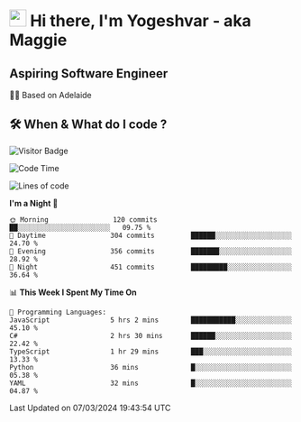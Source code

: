 <h1><img src="https://emojis.slackmojis.com/emojis/images/1531849430/4246/blob-sunglasses.gif?1531849430" width="30"/> Hi there, I'm Yogeshvar - aka Maggie</h1>

## Aspiring Software Engineer
🏂🏻  Based on Adelaide 

## 🛠 When & What do I code ?  

![Visitor Badge](https://visitor-badge.feriirawann.repl.co?username=yogeshvar&repo=yogeshvar&label=Visitors&style=plastic&color=%23457BFF&contentType=svg)

<!--START_SECTION:waka-->
![Code Time](http://img.shields.io/badge/Code%20Time-2%2C729%20hrs%2021%20mins-blue)

![Lines of code](https://img.shields.io/badge/From%20Hello%20World%20I%27ve%20Written-4.1%20million%20lines%20of%20code-blue)

**I'm a Night 🦉** 

```text
🌞 Morning                120 commits         ██░░░░░░░░░░░░░░░░░░░░░░░   09.75 % 
🌆 Daytime                304 commits         ██████░░░░░░░░░░░░░░░░░░░   24.70 % 
🌃 Evening                356 commits         ███████░░░░░░░░░░░░░░░░░░   28.92 % 
🌙 Night                  451 commits         █████████░░░░░░░░░░░░░░░░   36.64 % 
```


📊 **This Week I Spent My Time On** 

```text
💬 Programming Languages: 
JavaScript               5 hrs 2 mins        ███████████░░░░░░░░░░░░░░   45.10 % 
C#                       2 hrs 30 mins       ██████░░░░░░░░░░░░░░░░░░░   22.42 % 
TypeScript               1 hr 29 mins        ███░░░░░░░░░░░░░░░░░░░░░░   13.33 % 
Python                   36 mins             █░░░░░░░░░░░░░░░░░░░░░░░░   05.38 % 
YAML                     32 mins             █░░░░░░░░░░░░░░░░░░░░░░░░   04.87 % 
```


 Last Updated on 07/03/2024 19:43:54 UTC
<!--END_SECTION:waka-->
